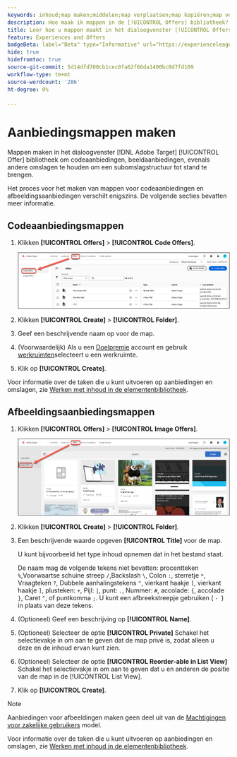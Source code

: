 ```yaml
---
keywords: inhoud;map maken;middelen;map verplaatsen;map kopiëren;map verwijderen;map downloaden;map downloaden;map
description: Hoe maak ik mappen in de [!UICONTROL Offers] bibliotheek?
title: Leer hoe u mappen maakt in het dialoogvenster [!UICONTROL Offers] bibliotheek om code en beeldaanbiedingen, evenals andere omslagen te houden.
feature: Experiences and Offers
badgeBeta: label="Beta" type="Informative" url="https://experienceleague.adobe.com/docs/target/using/introduction/intro.html#beta newtab=true" tooltip="Wat zijn bètafuncties in [!DNL Adobe Target]."
hide: true
hidefromtoc: true
source-git-commit: 5d14dfd700cb1cec0fa62f66da1400bc8d7fd109
workflow-type: tm+mt
source-wordcount: '286'
ht-degree: 0%

---
```


# Aanbiedingsmappen maken

Mappen maken in het dialoogvenster [!DNL Adobe Target] [!UICONTROL Offer] bibliotheek om codeaanbiedingen, beeldaanbiedingen, evenals andere omslagen te houden om een subomslagstructuur tot stand te brengen.

Het proces voor het maken van mappen voor codeaanbiedingen en afbeeldingsaanbiedingen verschilt enigszins. De volgende secties bevatten meer informatie.

## Codeaanbiedingsmappen

1. Klikken **[!UICONTROL Offers]** > **[!UICONTROL Code Offers]**.

   ![Tabblad Codeaanbiedingen](/help/main/c-experiences/c-manage-content/assets/code-offers-tab-new.png)

1. Klikken **[!UICONTROL Create]** > **[!UICONTROL Folder]**.

1. Geef een beschrijvende naam op voor de map.

1. (Voorwaardelijk) Als u een [Doelpremie](/help/main/c-intro/intro.md#premium) account en gebruik [werkruimten](/help/main/administrating-target/c-user-management/property-channel/properties-overview.md##section_B82EB409B67C4D9D9D20CE30E48DB1DC)selecteert u een werkruimte.

1. Klik op **[!UICONTROL Create]**.

Voor informatie over de taken die u kunt uitvoeren op aanbiedingen en omslagen, zie [Werken met inhoud in de elementenbibliotheek](/help/main/c-experiences/c-manage-content/assets-working.md).

## Afbeeldingsaanbiedingsmappen

1. Klikken **[!UICONTROL Offers]** > **[!UICONTROL Image Offers]**.

   ![Tabblad Afbeeldingsaanbiedingen](/help/main/c-experiences/c-manage-content/assets/image-offers-tab-new.png)

1. Klikken **[!UICONTROL Create]** > **[!UICONTROL Folder]**.
1. Een beschrijvende waarde opgeven **[!UICONTROL Title]** voor de map.

   U kunt bijvoorbeeld het type inhoud opnemen dat in het bestand staat.

   De naam mag de volgende tekens niet bevatten: procentteken `%`,Voorwaartse schuine streep `/`,Backslash `\`, Colon `:`, sterretje `*`, Vraagteken `?`, Dubbele aanhalingstekens `"`, vierkant haakje `[`, vierkant haakje `]`, plusteken: `+`, Pijl: `|`, punt: `.`, Nummer: `#`, accolade: `{`, accolade `}`, Caret `^`, of puntkomma `;`. U kunt een afbreekstreepje gebruiken ( `- `) in plaats van deze tekens.

1. (Optioneel) Geef een beschrijving op **[!UICONTROL Name]**.
1. (Optioneel) Selecteer de optie **[!UICONTROL Private]** Schakel het selectievakje in om aan te geven dat de map privé is, zodat alleen u deze en de inhoud ervan kunt zien.

1. (Optioneel) Selecteer de optie **[!UICONTROL Reorder-able in List View]** Schakel het selectievakje in om aan te geven dat u en anderen de positie van de map in de [!UICONTROL List View].

1. Klik op **[!UICONTROL Create]**.

>[!NOTE]
>
>Aanbiedingen voor afbeeldingen maken geen deel uit van de [Machtigingen voor zakelijke gebruikers](/help/main/administrating-target/c-user-management/property-channel/property-channel.md) model.

Voor informatie over de taken die u kunt uitvoeren op aanbiedingen en omslagen, zie [Werken met inhoud in de elementenbibliotheek](/help/main/c-experiences/c-manage-content/assets-working.md).